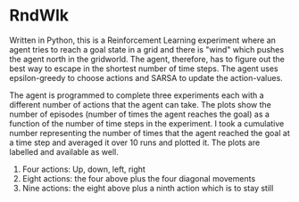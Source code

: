 # RndWlk

Written in Python, this is a Reinforcement Learning experiment where an agent tries to
reach a goal state in a grid and there is "wind" which pushes the agent north in the
gridworld. The agent, therefore, has to figure out the best way to escape in the shortest
number of time steps. The agent uses epsilon-greedy to choose actions and SARSA
to update the action-values.

The agent is programmed to complete three experiments each with a different number
of actions that the agent can take. The plots show the number of episodes (number of times the agent reaches the
  goal) as a function of the number of time steps in the experiment. I took a cumulative number representing
  the number of times that the agent reached the goal at a time step and averaged it over 10 runs and plotted it. The plots are labelled and
  available as well. 

  1) Four actions: Up, down, left, right
  2) Eight actions: the four above plus the four diagonal movements
  3) Nine actions: the eight above plus a ninth action which is to stay still
